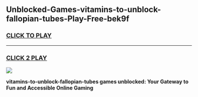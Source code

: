 
## Unblocked-Games-vitamins-to-unblock-fallopian-tubes-Play-Free-bek9f
<h3>
<a href="https://premium76.site?title=vitamins-to-unblock-fallopian-tubes&ref=23A">CLICK TO PLAY</a></h3>
<hr>

<h3>
<a href="https://premium76.site?title=vitamins-to-unblock-fallopian-tubes&ref=23A">CLICK 2 PLAY</a>
  
</h3>

<a href="https://premium76.site?title=vitamins-to-unblock-fallopian-tubes&ref=23A"><img src="https://clearcache.store/games.png"></a>


**vitamins-to-unblock-fallopian-tubes games unblocked: Your Gateway to Fun and Accessible Online Gaming**
